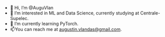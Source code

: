 - 👋 Hi, I’m @AuguVlan
- 👀 I’m interested in ML and Data Science, currently studying at Centrale-Supelec.
- 🌱 I’m currently learning PyTorch.
- 📫You can reach me at augustin.vlandas@gmail.com.


<!---
AuguVlan/AuguVlan is a ✨ special ✨ repository because its `README.md` (this file) appears on your GitHub profile.
You can click the Preview link to take a look at your changes.
--->
